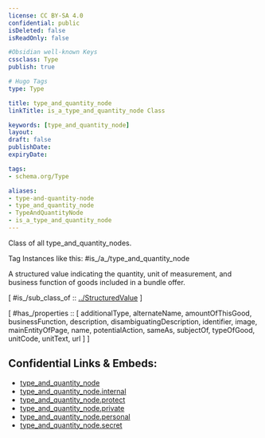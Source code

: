 ```yaml
---
license: CC BY-SA 4.0
confidential: public
isDeleted: false
isReadOnly: false

#Obsidian well-known Keys
cssclass: Type
publish: true

# Hugo Tags
type: Type

title: type_and_quantity_node
linkTitle: is_a_type_and_quantity_node Class

keywords: [type_and_quantity_node]
layout: 
draft: false
publishDate:
expiryDate: 

tags:
- schema.org/Type

aliases:
- type-and-quantity-node
- type_and_quantity_node
- TypeAndQuantityNode
- is_a_type_and_quantity_node
---
```


Class of all type_and_quantity_nodes.

Tag Instances like this: 
#is_/a_/type_and_quantity_node

A structured value indicating the quantity, unit of measurement, and business function of goods included in a bundle offer.

[ #is_/sub_class_of :: [../StructuredValue](../StructuredValue) ]

[ #has_/properties :: [ additionalType, alternateName, amountOfThisGood, businessFunction, description, disambiguatingDescription, identifier, image, mainEntityOfPage, name, potentialAction, sameAs, subjectOf, typeOfGood, unitCode, unitText, url ] ]



## Confidential Links & Embeds: 
- [type_and_quantity_node](../../../../../../_public/schema.org/Type/is_a_/intangible/structured_value/type_and_quantity_node.md) 
- [type_and_quantity_node.internal](../../../../../../_internal/schema.org/Type/is_a_/intangible/structured_value/type_and_quantity_node.internal.md) 
- [type_and_quantity_node.protect](../../../../../../_protect/schema.org/Type/is_a_/intangible/structured_value/type_and_quantity_node.protect.md) 
- [type_and_quantity_node.private](../../../../../../_private/schema.org/Type/is_a_/intangible/structured_value/type_and_quantity_node.private.md) 
- [type_and_quantity_node.personal](../../../../../../_personal/schema.org/Type/is_a_/intangible/structured_value/type_and_quantity_node.personal.md) 
- [type_and_quantity_node.secret](../../../../../../_secret/schema.org/Type/is_a_/intangible/structured_value/type_and_quantity_node.secret.md) 
